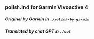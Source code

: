 ### polish.ln4 for Garmin Vivoactive 4

##### Original by Garmin in `./polish-by-garmin`

##### Translated by chat GPT in `./out`
